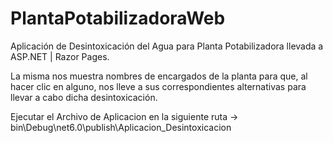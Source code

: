# PlantaPotabilizadoraWeb

Aplicación de Desintoxicación del Agua para Planta Potabilizadora llevada a ASP.NET | Razor Pages.

La misma nos muestra nombres de encargados de la planta para que, al hacer clic en alguno, nos lleve a sus correspondientes alternativas para llevar a cabo dicha desintoxicación.

Ejecutar el Archivo de Aplicacion en la siguiente ruta -> bin\Debug\net6.0\publish\Aplicacion_Desintoxicacion
